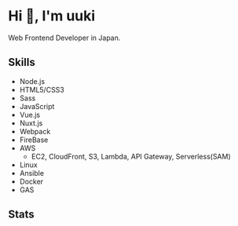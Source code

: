 # Hi 👋, I'm uuki

Web Frontend Developer in Japan.

## Skills

- Node.js
- HTML5/CSS3
- Sass
- JavaScript
- Vue.js
- Nuxt.js
- Webpack
- FireBase
- AWS
  - EC2, CloudFront, S3, Lambda, API Gateway, Serverless(SAM)
- Linux
- Ansible
- Docker
- GAS

## Stats

<a href="https://github.com/uuki/github-readme-stats">
  <img align="left" src="https://github-readme-stats.vercel.app/api?username=uuki&custom_title=uuki's%20GitHub%20Stats&count_private=true&show_icons=true&hide=contribs" alt="" />
</a>
